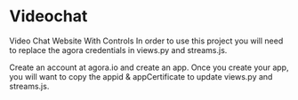 # Videochat
 Video Chat Website With Controls
In order to use this project you will need to replace the agora credentials in views.py and streams.js.

Create an account at agora.io and create an app. Once you create your app, you will want to copy the appid & appCertificate to update views.py and streams.js.
